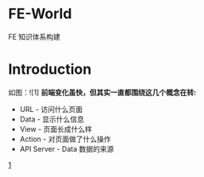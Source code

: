 # FE-World

FE 知识体系构建

# Introduction
如图：![1]
**前端变化虽快，但其实一直都围绕这几个概念在转:**
- URL - 访问什么页面
- Data - 显示什么信息
- View - 页面长成什么样
- Action - 对页面做了什么操作
- API Server - Data 数据的来源


[1](https://camo.githubusercontent.com/21740ab2fdb2ba1504678bfddf39ab9943adfa39/68747470733a2f2f6f732e616c697061796f626a656374732e636f6d2f726d73706f7274616c2f506b4a564957464a62705a63776d532e706e67)

